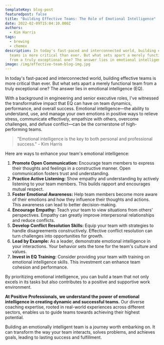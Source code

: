 ```yaml
---
templateKey: blog-post
featuredpost: false
title: "Building Effective Teams: The Role of Emotional Intelligence"
date: 2022-02-09T15:04:10.000Z
authors:
  - Kim Harris
tags:
  - brewing
  - chemex
description: In today's fast-paced and interconnected world, building effective
  teams is more critical than ever. But what sets apart a merely functional team
  from a truly exceptional one? The answer lies in emotional intelligence (EQ).
image: /img/effective-team-blog-img.jpg
---
```

In today's fast-paced and interconnected world, building effective teams is more critical than ever. But what sets apart a merely functional team from a truly exceptional one? The answer lies in emotional intelligence (EQ).

With a background in engineering and senior executive roles, I've witnessed the transformative impact that EQ can have on team dynamics, performance, and overall success. Emotional intelligence—the ability to understand, use, and manage your own emotions in positive ways to relieve stress, communicate effectively, empathize with others, overcome challenges, and defuse conflict—can be the cornerstone of high-performing teams.

> "Emotional intelligence is the key to both personal and professional success." - Kim Harris

Here are ways to enhance your team's emotional intelligence:

1. **Promote Open Communication:** Encourage team members to express their thoughts and feelings in a constructive manner. Open communication fosters trust and understanding.
2. **Practice Active Listening:** Show empathy and understanding by actively listening to your team members. This builds rapport and encourages mutual respect.
3. **Foster Emotional Awareness:** Help team members become more aware of their emotions and how they influence their thoughts and actions. This awareness can lead to better decision-making.
4. **Encourage Empathy:** Teach your team to view situations from others' perspectives. Empathy can greatly improve interpersonal relationships and reduce conflicts.
5. **Develop Conflict Resolution Skills:** Equip your team with strategies to handle disagreements constructively. Effective conflict resolution can turn challenges into opportunities for growth.
6. **Lead by Example:** As a leader, demonstrate emotional intelligence in your interactions. Your behavior sets the tone for the team's culture and values.
7. **Invest in EQ Training:** Consider providing your team with training on emotional intelligence skills. This investment can enhance team cohesion and performance.

By prioritizing emotional intelligence, you can build a team that not only excels in its tasks but also contributes to a positive and supportive work environment.

**At Positive Professionals, we understand the power of emotional intelligence in creating dynamic and successful teams.** Our diverse coaching expertise, rooted in real-world experiences across different sectors, enables us to guide teams towards achieving their highest potential.

Building an emotionally intelligent team is a journey worth embarking on. It can transform the way your team interacts, solves problems, and achieves goals, leading to lasting success and fulfillment.